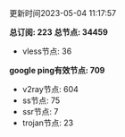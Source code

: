 更新时间2023-05-04 11:17:57

**总订阅: 223**
**总节点: 34459**
- vless节点: 36

**google ping有效节点: 709**
- v2ray节点: 604
- ss节点: 75
- ssr节点: 7
- trojan节点: 23
